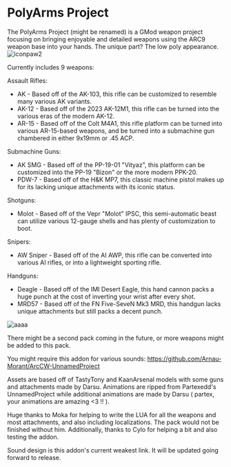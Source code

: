 # PolyArms Project
The PolyArms Project (might be renamed) is a GMod weapon project focusing on bringing enjoyable and detailed weapons using the ARC9 weapon base into your hands. The unique part? The low poly appearance.
![iconpaw2](https://github.com/dar-su/arc9_uplp/assets/95997959/9f9b20e1-7ca5-48f2-a189-b73eb898ad25)

Currently includes 9 weapons:

Assault Rifles:
- AK - Based off of the AK-103, this rifle can be customized to resemble many various AK variants.
- AK-12 - Based off of the 2023 AK-12M1, this rifle can be turned into the various eras of the modern AK-12.
- AR-15 - Based off of the Colt M4A1, this rifle platform can be turned into various AR-15-based weapons, and be turned into a submachine gun chambered in either 9x19mm or .45 ACP.

Submachine Guns:
- AK SMG - Based off of the PP-19-01 "Vityaz", this platform can be customized into the PP-19 "Bizon" or the more modern PPK-20.
- PDW-7 - Based off of the H&K MP7, this classic machine pistol makes up for its lacking unique attachments with its iconic status.

Shotguns:
- Molot - Based off of the Vepr "Molot" IPSC, this semi-automatic beast can utilize various 12-gauge shells and has plenty of customization to boot.

Snipers:
- AW Sniper - Based off of the AI AWP, this rifle can be converted into various AI rifles, or into a lightweight sporting rifle.

Handguns: 
- Deagle - Based off of the IMI Desert Eagle, this hand cannon packs a huge punch at the cost of inverting your wrist after every shot.
- MRD57 - Based off of the FN Five-SeveN Mk3 MRD, this handgun lacks unique attachments but still packs a decent punch.

![aaaa](https://cdn.discordapp.com/attachments/1065115051062726716/1155495815037599754/image.png)

There might be a second pack coming in the future, or more weapons might be added to this pack.

You might require this addon for various sounds:
https://github.com/Arnau-Morant/ArcCW-UnnamedProject

Assets are based off of TastyTony and KaanArsenal models with some guns and attachments made by Darsu.
Animations are ripped from Partexedd's UnnamedProject while additional animations are made by Darsu ( partex, your animations are amazing <3 !! ).

Huge thanks to Moka for helping to write the LUA for all the weapons and most attachments, and also including localizations. The pack would not be finished without him.
Additionally, thanks to Cylo for helping a bit and also testing the addon.

Sound design is this addon's current weakest link. It will be updated going forward to release.